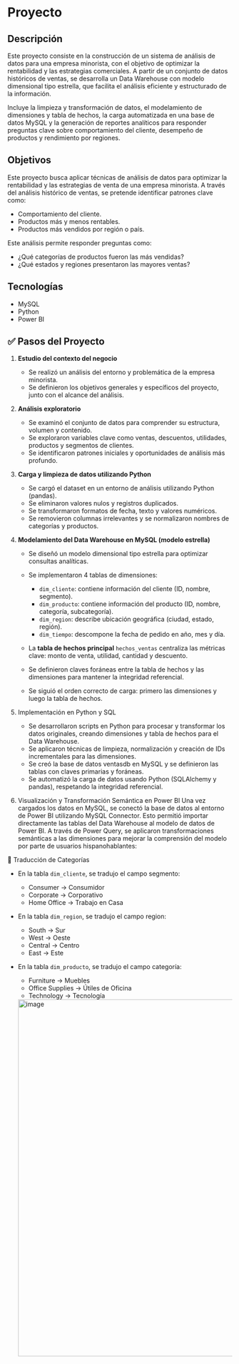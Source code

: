 # Proyecto

## Descripción

Este proyecto consiste en la construcción de un sistema de análisis de datos para una empresa minorista, con el objetivo de optimizar la rentabilidad y las estrategias comerciales. A partir de un conjunto de datos históricos de ventas, se desarrolla un Data Warehouse con modelo dimensional tipo estrella, que facilita el análisis eficiente y estructurado de la información.

Incluye la limpieza y transformación de datos, el modelamiento de dimensiones y tabla de hechos, la carga automatizada en una base de datos MySQL y la generación de reportes analíticos para responder preguntas clave sobre comportamiento del cliente, desempeño de productos y rendimiento por regiones.
## Objetivos

Este proyecto busca aplicar técnicas de análisis de datos para optimizar la rentabilidad y las estrategias de venta de una empresa minorista. A través del análisis histórico de ventas, se pretende identificar patrones clave como:
- Comportamiento del cliente.
- Productos más y menos rentables.
- Productos más vendidos por región o país.

Este análisis permite responder preguntas como:
- ¿Qué categorías de productos fueron las más vendidas?
- ¿Qué estados y regiones presentaron las mayores ventas?
  
## Tecnologías

- MySQL
- Python
- Power BI

## ✅ Pasos del Proyecto

1. **Estudio del contexto del negocio**

   * Se realizó un análisis del entorno y problemática de la empresa minorista.
   * Se definieron los objetivos generales y específicos del proyecto, junto con el alcance del análisis.

2. **Análisis exploratorio**

   * Se examinó el conjunto de datos para comprender su estructura, volumen y contenido.
   * Se exploraron variables clave como ventas, descuentos, utilidades, productos y segmentos de clientes.
   * Se identificaron patrones iniciales y oportunidades de análisis más profundo.

3. **Carga y limpieza de datos utilizando Python**

   * Se cargó el dataset en un entorno de análisis utilizando Python (pandas).
   * Se eliminaron valores nulos y registros duplicados.
   * Se transformaron formatos de fecha, texto y valores numéricos.
   * Se removieron columnas irrelevantes y se normalizaron nombres de categorías y productos.

4. **Modelamiento del Data Warehouse en MySQL (modelo estrella)**

   * Se diseñó un modelo dimensional tipo estrella para optimizar consultas analíticas.
   * Se implementaron 4 tablas de dimensiones:

     * `dim_cliente`: contiene información del cliente (ID, nombre, segmento).
     * `dim_producto`: contiene información del producto (ID, nombre, categoría, subcategoría).
     * `dim_region`: describe ubicación geográfica (ciudad, estado, región).
     * `dim_tiempo`: descompone la fecha de pedido en año, mes y día.
   * La **tabla de hechos principal** `hechos_ventas` centraliza las métricas clave: monto de venta, utilidad, cantidad y descuento.
   * Se definieron claves foráneas entre la tabla de hechos y las dimensiones para mantener la integridad referencial.
   * Se siguió el orden correcto de carga: primero las dimensiones y luego la tabla de hechos.
  
5. Implementación en Python y SQL

   * Se desarrollaron scripts en Python para procesar y transformar los datos originales, creando dimensiones y tabla de hechos para el Data Warehouse.
   * Se aplicaron técnicas de limpieza, normalización y creación de IDs incrementales para las dimensiones.
   * Se creó la base de datos ventasdb en MySQL y se definieron las tablas con claves primarias y foráneas.
   * Se automatizó la carga de datos usando Python (SQLAlchemy y pandas), respetando la integridad referencial.

6. Visualización y Transformación Semántica en Power BI
Una vez cargados los datos en MySQL, se conectó la base de datos al entorno de Power BI utilizando MySQL Connector. Esto permitió importar directamente las tablas del Data Warehouse al modelo de datos de Power BI.
A través de Power Query, se aplicaron transformaciones semánticas a las dimensiones para mejorar la comprensión del modelo por parte de usuarios hispanohablantes:

🔄 Traducción de Categorías
  * En la tabla `dim_cliente`, se tradujo el campo segmento:
    * Consumer → Consumidor
    * Corporate → Corporativo
    * Home Office → Trabajo en Casa
  * En la tabla `dim_region`, se tradujo el campo region:
    * South → Sur
    * West → Oeste
    * Central → Centro
    * East → Este
  * En la tabla `dim_producto`, se tradujo el campo categoría:
    * Furniture → Muebles
    * Office Supplies → Útiles de Oficina
    * Technology → Tecnología
  
    <img width="1430" height="801" alt="image" src="https://github.com/user-attachments/assets/3b424fdd-bc98-4ca5-a249-36de6236cf11" />

